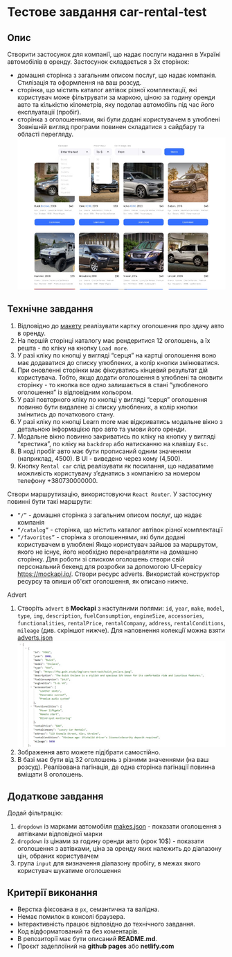 # Тестове завдання car-rental-test

## Опис

Створити застосунок для компанії, що надає послуги надання в Україні автомобілів
в оренду. Застосунок складається з 3х сторінок:

- домашня сторінка з загальним описом послуг, що надає компанія. Стилізація та
  оформлення на ваш розсуд.
- сторінка, що містить каталог автівок різної комплектації, які користувач може
  фільтрувати за маркою, ціною за годину оренди авто та кількістю кілометрів,
  яку подолав автомобіль під час його експлуатації (пробіг).
- сторінка з оголошеннями, які були додані користувачем в улюблені Зовнішній
  вигляд програми повинен складатися з cайдбару та області перегляду.
  ![Page](./assets/scr1.jpg)

## Технічне завдання

1. Відповідно до
   [макету](https://www.figma.com/file/XhC8FSCfAkraEF5l7Hx4fL/Test?type=design&node-id=0-1&mode=design&t=k1salNhIJy3ABOxK-0)
   реалізувати картку оголошення про здачу авто в оренду.
2. На першій сторінці каталогу має рендеритися 12 оголошень, а їх решта - по
   кліку на кнопку `Load more`.
3. У разі кліку по кнопці у вигляді “серця” на картці оголошення воно має
   додаватися до списку улюблених, а колір кнопки змінюватися.
4. При оновленні сторінки має фіксуватись кінцевий результат дій користувача.
   Тобто, якщо додати оголошення в улюблені та оновити сторінку - то кнопка все
   одно залишається в стані “улюбленого оголошення” із відповідним кольором.
5. У разі повторного кліку по кнопці у вигляді “серця” оголошення повинно бути
   видалене зі списку улюблених, а колір кнопки змінитись до початкового стану.
6. У разі кліку по кнопці Learn more має відкриватись модальне вікно з детальною
   інформацією про авто та умови його оренди.
7. Модальне вікно повинно закриватись по кліку на кнопку у вигляді “хрестика”,
   по кліку на `backdrop` або натисканню на клавішу `Esc`.
8. В коді пробіг авто має бути прописаний одним значенням (наприклад, 4500). В
   UI - виведено через кому (4,500).
9. Кнопку `Rental car` слід реалізувати як посилання, що надаватиме можливість
   користувачу зʼєднатись з компанією за номером телефону +380730000000.

Створи маршрутизацію, використовуючи `React Router`. У застосунку повинні бути
такі маршрути:

- `“/”` - домашня сторінка з загальним описом послуг, що надає компанія
- `“/catalog”` - сторінка, що містить каталог автівок різної комплектації
- `“/favorites”` - сторінка з оголошеннями, які були додані користувачем в
  улюблені Якщо користувач зайшов за маршрутом, якого не існує, його необхідно
  перенаправляти на домашню сторінку. Для роботи зі списком оголошень створи
  свій персональний бекенд для розробки за допомогою UI-сервісу
  https://mockapi.io/. Створи ресурс adverts. Використай конструктор ресурсу та
  опиши об'єкт оголошення, як описано нижче.

Advert

1. Створіть `advert` в **Mockapi** з наступними полями: `id`, `year`, `make`,
   `model`, `type`, `img`, `description`, `fuelConsumption`, `engineSize`,
   `accessories`, `functionalities`, `rentalPrice`, `rentalCompany`, `address`,
   `rentalConditions`, `mileage` (див. скріншот нижче). Для наповнення колекції
   можна взяти
   [adverts.json](https://drive.google.com/file/d/134SWMdjZG3MLzM0SJ1hB5bFCC_07N2wg/view)
   ![Page](./assets/scr2.jpg)
2. Зображення авто можете підібрати самостійно.
3. В базі має бути від 32 оголошень з різними значеннями (на ваш розсуд).
   Реалізована пагінація, де одна сторінка пагінації повинна вміщати 8
   оголошень.

## Додаткове завдання

Додай фільтрацію:

1. `dropdown` із марками автомобіля
   [makes.json](https://drive.google.com/file/d/1ywi6jdoqq0llsd2yDcRKwuLhuL3ds_5z/view) -
   показати оголошення з автівками відповідної марки
2. `dropdown` із цінами за годину оренди авто (крок 10$) - показати оголошення з
   автівками, ціна за оренду яких належить до діапазону цін, обраних
   користувачем
3. група `input` для визначення діапазону пробігу, в межах якого користувач
   шукатиме оголошення

## Критерії виконання

- Верстка фіксована в `рх`, семантична та валідна.
- Немає помилок в консолі браузера.
- Інтерактивність працює відповідно до технічного завдання.
- Код відформатований та без коментарів.
- В репозиторії має бути описаний **README.md**.
- Проєкт задеплоїний на **github pages** або **netlify.com**
